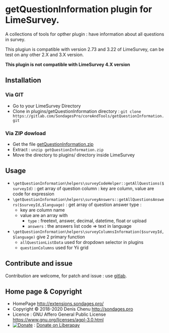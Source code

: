 # getQuestionInformation plugin for LimeSurvey. #

A collections of tools for opther plugin : have information about all questions in survey.

This plugiun is compatible with version 2.73 and 3.22 of LimeSurvey, can be test on any other 2.X and 3.X version.

**This plugin is not compatible with LimeSurvey 4.X version**

## Installation

### Via GIT
- Go to your LimeSurvey Directory
- Clone in plugins/getQuestionInformation directory : `git clone https://gitlab.com/SondagesPro/coreAndTools/getQuestionInformation.git`

### Via ZIP dowload
- Get the file [getQuestionInformation.zip](https://extensions.sondages.pro/IMG/auto/getQuestionInformation.zip)
- Extract : `unzip getQuestionInformation.zip`
- Move the directory to plugins/ directory inside LimeSurvey

## Usage

- `\getQuestionInformation\helpers\surveyCodeHelper::getAllQuestions($surveyId)` : get array of question column : key are column, value are code for expression
- `\getQuestionInformation\helpers\surveyAnswers::getAllQuestionsAnswers($surveyId,$language)` : get array of question answer type :
    - key are column name
    - value are an array with
        - `type` : freetext, answer, decimal, datetime, float or upload
        - `answers` :  the answers list code => text in language
- `\getQuestionInformation\helpers\surveyColumnsInformation($surveyId,$language)` give 2 primary function
    - `allQuestionListData` used for dropdown selector in plugins
    - `questionColumns` used for Yii grid 

## Contribute and issue

Contribution are welcome, for patch and issue : use [gitlab]( https://gitlab.com/SondagesPro/coreAndTools/getQuestionInformation).

## Home page & Copyright
- HomePage <http://extensions.sondages.pro/>
- Copyright © 2018-2020 Denis Chenu <http://sondages.pro>
- Licence : GNU Affero General Public License <https://www.gnu.org/licenses/agpl-3.0.html>
- [![Donate](https://liberapay.com/assets/widgets/donate.svg)](https://liberapay.com/SondagesPro/) : [Donate on Liberapay](https://liberapay.com/SondagesPro/) 
